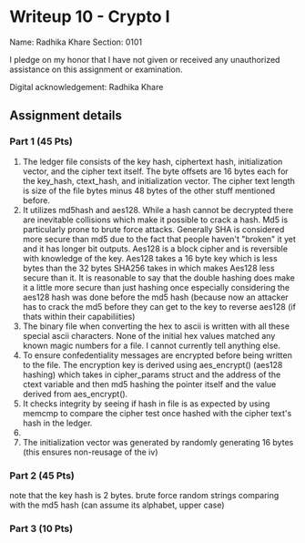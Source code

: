 # Writeup 10 - Crypto I

Name: Radhika Khare
Section: 0101

I pledge on my honor that I have not given or received any unauthorized assistance on this assignment or examination.

Digital acknowledgement: Radhika Khare


## Assignment details

### Part 1 (45 Pts)
1. The ledger file consists of the key hash, ciphertext hash, initialization vector, and the cipher text itself. The byte offsets are 16 bytes each for the key_hash, ctext_hash, and initialization vector. The cipher text length is size of the file bytes minus 48 bytes of the other stuff mentioned before.
2. It utilizes md5hash and aes128. While a hash cannot be decrypted there are inevitable collisions which make it possible to crack a hash. Md5 is particularly prone to brute force attacks. Generally SHA is considered more secure than md5 due to the fact that people haven't "broken" it yet and it has longer bit outputs. Aes128 is a block cipher and is reversible with knowledge of the key. Aes128 takes a 16 byte key which is less bytes than the 32 bytes SHA256 takes in which makes Aes128 less secure than it. It is reasonable to say that the double hashing does make it a little more secure than just hashing once especially considering the aes128 hash was done before the md5 hash (because now an attacker has to crack the md5 before they can get to the key to reverse aes128 (if thats within their capabiliities)
3. The binary file when converting the hex to ascii is written with all these special ascii characters. None of the initial hex values matched any known magic numbers for a file. I cannot currently tell anything else.
4. To ensure confedentiality messages are encrypted before being written to the file. The encryption key is derived using aes_encrypt() (aes128 hashing) which takes in cipher_params struct and the address of the ctext variable and then md5 hashing the pointer itself and the value derived from aes_encrypt(). 
5. It checks integrity by seeing if hash in file is as expected by using memcmp to compare the cipher test once hashed with the cipher text's hash in the ledger. 
6.
7. The initialization vector was generated by randomly generating 16 bytes (this ensures non-reusage of the iv)
### Part 2 (45 Pts)
note that the key hash is 2 bytes. brute force random strings comparing with the md5 hash (can assume its alphabet, upper case)
### Part 3 (10 Pts)


